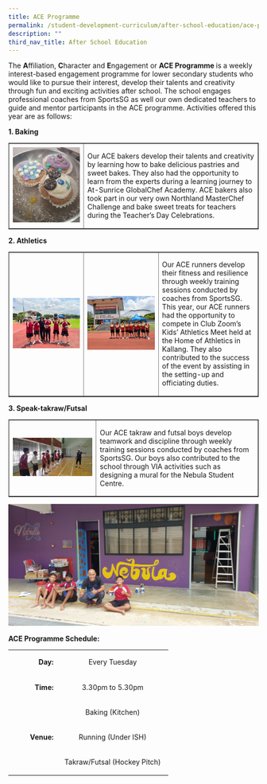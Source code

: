 ```yaml
---
title: ACE Programme
permalink: /student-development-curriculum/after-school-education/ace-programme/
description: ""
third_nav_title: After School Education
---
```

<p>The&nbsp;<strong>A</strong>ffiliation,&nbsp;<strong>C</strong>haracter and&nbsp;<strong>E</strong>ngagement or&nbsp;<strong>ACE Programme&nbsp;</strong>is a weekly interest-based engagement programme for lower secondary students who would like to pursue their interest, develop their talents and creativity through fun and exciting activities after school. The school engages professional coaches from SportsSG as well our own dedicated teachers to guide and mentor participants in the ACE programme. Activities offered this year are as follows:</p>
<p><strong>1. </strong><strong>Baking</strong></p>
<table style="border-collapse: collapse; width: 100%;" border="1">
<tbody>
<tr>
<td style="width: 30%;"><img src="/images/ace1.jpg"></td>
<td style="width: 70%;">
<p>Our ACE bakers develop their talents and creativity by learning how to bake delicious pastries and sweet bakes. They also had the opportunity to learn from the experts during a learning journey to At-Sunrice GlobalChef Academy. ACE bakers also took part in our very own Northland MasterChef Challenge and bake sweet treats for teachers during the Teacher&rsquo;s Day Celebrations.</p>
</td>
</tr>
</tbody>
</table>
<p><strong>2. </strong><strong>Athletics</strong></p>
<table style="border-collapse: collapse; width: 100%;" border="1">
<tbody>
<tr>
<td style="width: 30%;"><img src="/images/ace2.jpeg"></td>
<td style="width: 30%;"><img src="/images/ace3.jpeg"></td>
<td style="width: 40%;">
<p>Our ACE runners develop their fitness and resilience through weekly training sessions conducted by coaches&nbsp;from SportsSG. This year, our ACE runners had the opportunity to compete in Club Zoom&rsquo;s Kids&rsquo; Athletics Meet held at the Home of Athletics in Kallang. They also contributed to the success of the event by assisting in the setting-up and officiating duties.</p>
</td>
</tr>
</tbody>
</table>
<p><strong>3. </strong><strong>Speak-takraw/Futsal</strong></p>
<table style="border-collapse: collapse; width: 100%;" border="1">
<tbody>
<tr>
<td style="width: 35%;"><img src="/images/ace4.jpeg"></td>
<td style="width: 65%;"><p>Our ACE takraw and futsal boys develop teamwork and discipline through weekly training sessions conducted by coaches from SportsSG. Our boys also contributed to the school through VIA activities such as designing a mural for the Nebula Student Centre.</p></td>
</tr>
</tbody>
</table>
<img src="/images/ace5.jpeg">
<p><strong>ACE Programme Schedule:</strong></p>
<table>
<tbody>
<tr>
<td style="text-align: right;" width="84">
<p><strong>Day:</strong></p>
</td>
<td style="text-align: center;" width="210">
<p>Every Tuesday</p>
</td>
</tr>
<tr>
<td style="text-align: right;" width="84">
<p><strong>Time:</strong></p>
</td>
<td style="text-align: center;" width="210">
<p>3.30pm to 5.30pm</p>
</td>
</tr>
<tr>
<td style="text-align: right;" rowspan="3" width="84">
<p><strong>Venue:</strong></p>
</td>
<td style="text-align: center;" width="210">
<p>Baking (Kitchen)</p>
</td>
</tr>
<tr>
<td style="text-align: center;" width="210">
<p>Running (Under ISH)</p>
</td>
</tr>
<tr>
<td style="text-align: center;" width="210">
<p>Takraw/Futsal (Hockey Pitch)</p>
</td>
</tr>
</tbody>
</table>
